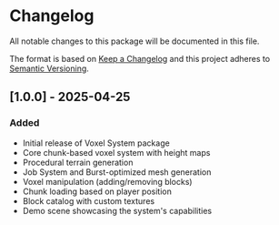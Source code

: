 # Changelog

All notable changes to this package will be documented in this file.

The format is based on [Keep a Changelog](http://keepachangelog.com/en/1.0.0/)
and this project adheres to [Semantic Versioning](http://semver.org/spec/v2.0.0.html).

## [1.0.0] - 2025-04-25
### Added
- Initial release of Voxel System package
- Core chunk-based voxel system with height maps
- Procedural terrain generation
- Job System and Burst-optimized mesh generation
- Voxel manipulation (adding/removing blocks)
- Chunk loading based on player position
- Block catalog with custom textures
- Demo scene showcasing the system's capabilities